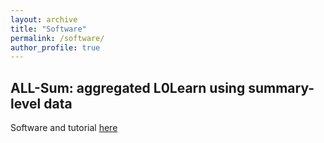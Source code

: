 ```yaml
---
layout: archive
title: "Software"
permalink: /software/
author_profile: true
---
```


## ALL-Sum: aggregated L0Learn using summary-level data 
Software and tutorial [here](https://github.com/chen-tony/ALL-Sum)
